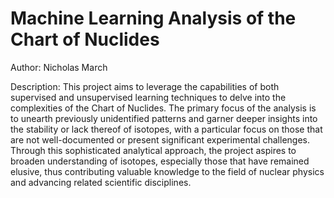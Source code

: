 # Machine Learning Analysis of the Chart of Nuclides

Author: Nicholas March

Description:
This project aims to leverage the capabilities of both supervised and unsupervised learning techniques to delve into the complexities of the Chart of Nuclides. The primary focus of the analysis is to unearth previously unidentified patterns and garner deeper insights into the stability or lack thereof of isotopes, with a particular focus on those that are not well-documented or present significant experimental challenges. Through this sophisticated analytical approach, the project aspires to broaden understanding of isotopes, especially those that have remained elusive, thus contributing valuable knowledge to the field of nuclear physics and advancing related scientific disciplines.
